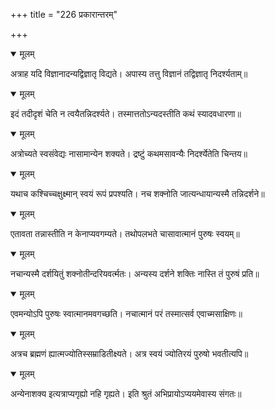 +++
title = "226 प्रकारान्तरम्"

+++


<details open><summary>मूलम्</summary>

अत्राह यदि विज्ञानादन्यद्विज्ञातृ विद्यते। अपास्य तत्तु विज्ञानं तद्विज्ञातृ निदर्श्यताम्॥
</details>



<details open><summary>मूलम्</summary>

इदं तदीदृशं चेति न त्वयैतन्निदर्श्यते। तस्मात्ततोऽन्यदस्तीति कथं स्यादवधारणा॥
</details>



<details open><summary>मूलम्</summary>

अत्रोच्यते स्वसंवेद्यः नासामान्येन शक्यते। द्रष्टुं कथमसावन्यैः निदर्श्येतेति चिन्तय॥
</details>



<details open><summary>मूलम्</summary>

यथाच कश्चिच्चक्षुक्ष्मान् स्वयं रूपं प्रपश्यति। नच शक्नोति जात्यन्धायान्यस्मै तन्निदर्शने॥
</details>



<details open><summary>मूलम्</summary>

एतावता तन्नास्तीति न केनाप्यवगम्यते। तथोपलभते चासावात्मानं पुरुषः स्वयम्॥
</details>



<details open><summary>मूलम्</summary>

नचान्यस्मै दर्शयितुं शक्नोतीन्दरियवर्त्मतः। अन्यस्य दर्शने शक्तिः नास्ति तं पुरुषं प्रति॥
</details>



<details open><summary>मूलम्</summary>

एवमन्योऽपि पुरुषः स्वात्मानमवगच्छति। नचात्मानं परं तस्मात्सर्व एवाच्मसाक्षिणः॥
</details>



<details open><summary>मूलम्</summary>

अत्रच ब्रह्मणं ह्यात्मज्योतिस्सम्राडितीक्ष्यते। अत्र स्वयं ज्योतिरयं पुरुषो भवतीत्यपि॥
</details>



<details open><summary>मूलम्</summary>

अन्येनाशक्य इत्यत्राप्यगृह्यो नहि गृह्यते। इति श्रुतं अभिप्रायोऽप्ययमेवास्य संगतः॥
</details>

